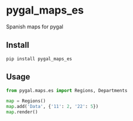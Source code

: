 # pygal_maps_es
Spanish maps for pygal

## Install

```
pip install pygal_maps_es
```

## Usage
```python
from pygal.maps.es import Regions, Departments

map = Regions()
map.add('Data', {'11': 2, '22': 5})
map.render()
```

